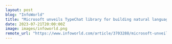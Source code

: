 ```yaml
---
layout: post
blog: "InfoWorld"
title: "Microsoft unveils TypeChat library for building natural language interfaces"
date: 2023-07-21T20:00:00Z
image: images/infoworld.png
remote_url: "https://www.infoworld.com/article/3703288/microsoft-unveils-typechat-library-for-building-natural-language-interfaces.html#tk.rss_applicationdevelopment"
---
```


